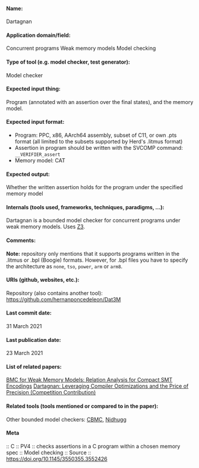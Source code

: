 #### Name:
Dartagnan

#### Application domain/field:
Concurrent programs
Weak memory models
Model checking

#### Type of tool (e.g. model checker, test generator):
Model checker

#### Expected input thing:
Program (annotated with an assertion over the final states), and the memory model.

#### Expected input format:
- Program: PPC, x86, AArch64 assembly, subset of C11, or own .pts format (all limited to the subsets supported by Herd's .litmus format)
- Assertion in program should be written with the SVCOMP command: `__VERIFIER_assert`
- Memory model: CAT

#### Expected output:
Whether the written assertion holds for the program under the specified memory model

#### Internals (tools used, frameworks, techniques, paradigms, ...):
Dartagnan is a bounded model checker for concurrent programs under weak memory models.
Uses [Z3](../Solvers/SMT/Z3.md).

#### Comments:
**Note:** repository only mentions that it supports programs written in the .litmus or .bpl (Boogie) formats. However, for .bpl files you have to specify the architecture as `none`, `tso`, `power`, `arm` or `arm8`.

#### URIs (github, websites, etc.):
Repository (also contains another tool): https://github.com/hernanponcedeleon/Dat3M

#### Last commit date:
31 March 2021

#### Last publication date:
23 March 2021

#### List of related papers:
[BMC for Weak Memory Models: Relation Analysis for Compact SMT Encodings](https://doi.org/10.1007/978-3-030-25540-4_19)
[Dartagnan: Leveraging Compiler Optimizations and the Price of Precision (Competition Contribution)](https://doi.org/10.1007/978-3-030-72013-1_26)

#### Related tools (tools mentioned or compared to in the paper):
Other bounded model checkers: [CBMC](CBMC.md), [Nidhugg](../Nidhugg.md)

#### Meta
:: C
:: PV4 :: checks assertions in a C program within a chosen memory spec
:: Model checking
:: Source :: https://doi.org/10.1145/3550355.3552426
